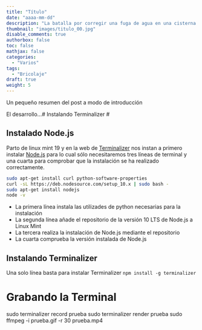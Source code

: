 ```yaml
---
title: "Título"
date: "aaaa-mm-dd"
description: "La batalla por corregir una fuga de agua en una cisterna Roca de doble pulsador."
thumbnail: "images/titulo_00.jpg"
disable_comments: true
authorbox: false
toc: false
mathjax: false
categories:
  - "Varios"
tags:
  - "Bricolaje"
draft: true
weight: 5
---
```

Un pequeño resumen del post a modo de introducción
<!--more-->
El desarrollo...# Instalando Terminalizer #

## Instalado Node.js ##
Parto de linux mint 19 y en la web de [Terminalizer] nos instan a primero instalar [Node.js] para lo cual sólo necesitaremos tres líneas de terminal y una cuarta para comprobar que la instalación se ha realizado correctamente.

``` bash
sudo apt-get install curl python-software-properties
curl -sL https://deb.nodesource.com/setup_10.x | sudo bash -
sudo apt-get install nodejs
node -v
```

 - La primera línea instala las utilizades de python necesarias para la instalación
 - La segunda línea añade el repositorio de la versión 10 LTS de Node.js a Linux Mint
 - La tercera realiza la instalación de Node.js mediante el repositorio
 - La cuarta comprueba la versión instalada de Node.js

## Instalando Terminalizer ##
Una solo línea basta para instalar Terminalizer
`npm install -g terminalizer`

# Grabando la Terminal #


sudo terminalizer record prueba
sudo terminalizer render prueba
sudo ffmpeg -i prueba.gif -r 30 prueba.mp4

[Terminalizer]: https://terminalizer.com/install
[Node.js]: https://nodejs.org/en/
